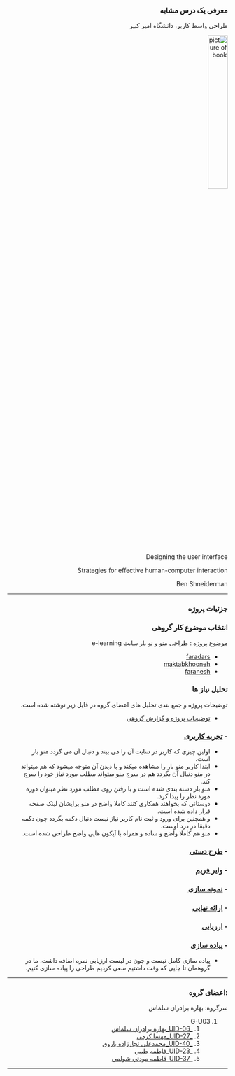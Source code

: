 
<div dir=rtl >
 
### معرفی یک درس مشابه
طراحی واسط کاربر، دانشگاه امیر کبیر

<a  target="_blank"><img src="https://github.com/BaharbSalmas/PNU_3991_AR/blob/main/UserInterfaceDesign/91yP51Q8iXL.jpg" border="0" alt="picture of book" width=30% /></a>

Designing the user interface

Strategies for effective human-computer interaction 

Ben Shneiderman

------------------

### جزئیات پروژه

### انتخاب موضوع کار گروهی
موضوع پروژه : طراحی منو و نو بار سایت e-learning  
- [faradars](https://faradars.org/)
- [maktabkhooneh](https://maktabkhooneh.org/) 
- [faranesh](https://faranesh.com/)

### تحلیل نیاز ها 

توضیحات پروژه و جمع بندی تحلیل های اعضای گروه در فایل زیر نوشته شده است.
 - [ توضیحات پروژه و گزارش گروهی](https://github.com/fatemehmaveddati/PNU_3991_AR/blob/main/UserInterfaceDesign/gozaresh%20gorohi/gozaresh%20gorohi.pdf)
 
### - [تجربه کاربری](https://github.com/fatemehmaveddati/PNU_3991_AR/blob/main/UserInterfaceDesign/prototype.mp4/prototype%20.mp4)
+ اولین چیزی که کاربر در سایت آن را می بیند و دنبال آن می گردد منو بار است.
+ ابتدا کاربر منو بار را مشاهده میکند و با دیدن آن متوجه میشود که هم میتواند در منو دنبال آن بگردد هم در سرچ منو میتواند مطلب مورد نیاز خود را سرچ کند.
+ منو بار دسته بندی شده است و با رفتن روی مطلب مورد نظر میتوان دوره مورد نظر را پیدا کرد.
+ دوستانی که بخواهند همکاری کنند کاملا واضح در منو برایشان لینک صفحه قرار داده شده است.
+ و همچنین برای ورود و ثبت نام کاربر نیاز نیست دنبال دکمه بگردد چون دکمه دقیقا در درد اوست.
+ منو هم کاملا واضح و ساده و همراه با آیکون هایی واضح طراحی شده است.

### - [طرح دستی](https://github.com/fatemehmaveddati/PNU_3991_AR/blob/main/UserInterfaceDesign/handdrawnwireframe1-.jpg/jpg.jpg)
### - [وایر فریم](https://github.com/fatemehmaveddati/PNU_3991_AR/tree/main/UserInterfaceDesign/wier%20frame%20menu%20XD.xd)
### - [نمونه سازی](https://github.com/fatemehmaveddati/PNU_3991_AR/tree/main/UserInterfaceDesign/Menu.xd)
### - [ارائه نهایی](https://github.com/fatemehmaveddati/PNU_3991_AR/tree/main/UserInterfaceDesign/Erae%20Koli)
### - [ارزیابی](https://github.com/fatemehmaveddati/PNU_3991_AR/blob/main/UserInterfaceDesign/UserInterfaceDesign/FM_UserInterfaceDesgin_CheckList_AR_3991.pdf)
### - [پیاده سازی](https://github.com/fatemehmaveddati/PNU_3991_AR/blob/main/UserInterfaceDesign/screenshot(57).png/screenshot(57).png.jpg)
+ پیاده سازی کامل نیست و چون در لیست ارزیابی نمره اضافه داشت، 
ما در گروهمان تا جایی که وقت داشتیم سعی کردیم طراحی را پیاده سازی کنیم. 
---------

### :اعضای گروه

سرگروه: بهاره برادران سلماس

1. G-U03
     1. [_UID-06_بهاره برادران سلماس](https://github.com/AliRazavi-edu/PNU_3991/tree/master/_BSc/UserInterfaceDesgin/1322110_01/06_%D8%A8%D9%87%D8%A7%D8%B1%D9%87%20%D8%A8%D8%B1%D8%A7%D8%AF%D8%B1%D8%A7%D9%86%20%D8%B3%D9%84%D9%85%D8%A7%D8%B3)    
    1. [_UID-27_مهسا کرمی](https://github.com/AliRazavi-edu/PNU_3991/tree/master/_BSc/UserInterfaceDesgin/1322110_01/28_%D9%85%D9%87%D8%B3%D8%A7%20%D9%83%D8%B1%D9%85%D9%8A)    
    1. [_UID-40_محمدعلي نجارزاده باروق](https://github.com/AliRazavi-edu/PNU_3991/tree/master/_BSc/UserInterfaceDesgin/1322110_01/41_%D9%85%D8%AD%D9%85%D8%AF%D8%B9%D9%84%D9%8A%20%D9%86%D8%AC%D8%A7%D8%B1%D8%B2%D8%A7%D8%AF%D9%87%20%D8%A8%D8%A7%D8%B1%D9%88%D9%82)    
    1. [_UID-23_فاطمه طيبي](https://github.com/AliRazavi-edu/PNU_3991/tree/master/_BSc/UserInterfaceDesgin/1322110_01/24_%D9%81%D8%A7%D8%B7%D9%85%D9%87%20%D8%B7%D9%8A%D8%A8%D9%8A)
    1. [_UID-37_فاطمه مودتي شولمي](https://github.com/AliRazavi-edu/PNU_3991/tree/master/_BSc/UserInterfaceDesgin/1322110_01/38_%D9%81%D8%A7%D8%B7%D9%85%D9%87%20%D9%85%D9%88%D8%AF%D8%AA%D9%8A%20%D8%B4%D9%88%D9%84%D9%85%D9%8A)
   
------------------

</div>
